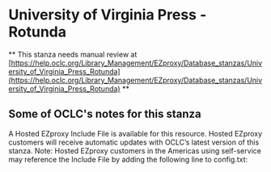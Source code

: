 # University of Virginia Press - Rotunda
** This stanza needs manual review at [https://help.oclc.org/Library_Management/EZproxy/Database_stanzas/University_of_Virginia_Press_Rotunda](https://help.oclc.org/Library_Management/EZproxy/Database_stanzas/University_of_Virginia_Press_Rotunda) **

## Some of OCLC's notes for this stanza

A Hosted EZproxy Include File is available for this resource. Hosted EZproxy customers will receive automatic updates with OCLC&rsquo;s latest version of this stanza. Note: Hosted EZproxy customers in the Americas using self-service may reference the Include File by adding the following line to config.txt:

&nbsp;

&nbsp;
